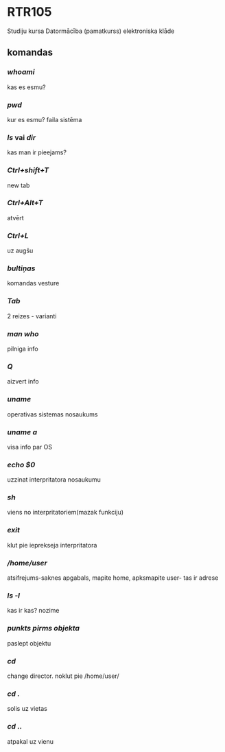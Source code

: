 # RTR105
Studiju kursa Datormācība (pamatkurss) elektroniska klāde

## komandas

 ### *whoami*  
 kas es esmu?

### *pwd*   
kur es esmu? faila sistēma

### *ls* vai *dir*   
kas man ir pieejams?

### *Ctrl+shift+T*   
new tab

### *Ctrl+Alt+T*   
atvērt

### *Ctrl+L*   
uz augšu

### *bultiņas*   
komandas vesture

### *Tab*   
2 reizes - varianti

### *man who*   
pilniga info

### *Q*   
aizvert info

### *uname*   
operativas sistemas nosaukums

### *uname a*   
visa info par OS

### *echo $0*   
uzzinat interpritatora nosaukumu

### *sh*   
viens no interpritatoriem(mazak funkciju)

### *exit*   
klut pie ieprekseja interpritatora

### */home/user*   
atsifrejums-saknes apgabals, mapite home, apksmapite user- tas ir adrese

### *ls -l*   
kas ir kas? nozime

### *punkts pirms objekta*   
paslept objektu

### *cd*   
change director. noklut pie /home/user/

### *cd .*   
solis uz vietas

### *cd ..*   
atpakal uz vienu 
